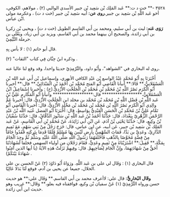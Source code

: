٣٥٢٨ -** خت د ت:** عَبد المَلِك بْن سَعِيد بْن جبير الأسدي الوالبي (٢) ، مولاهم، الكوفي، أخو عَبد اللَّهِ بْن سَعِيد بن جبير.**روى عن:** أبيه سَعِيد بْن جبير (خت د ت) ، وعكرمة مولى ابْن عباس.

**رَوَى عَنه:** ليث بن أَبي سليم، ومحمد بن أَبي القاسم الطويل (خت د ت) ، ويحيى بْن زكريا بن أَبي زائدة، والصحيح أن بينهما محمد بن أَبي القاسم، ويزيد بن أَبي زياد، ويَعْلَى بن حرملة التَّيْمِيّ.

قال أبو حاتم (١) : لا بأس بِهِ.

وذكره ابنُ حِبَّان فِي كتاب "الثقات" (٢) .

روى له البخاري في "الشواهد"، وأَبُو داود، والتِّرْمِذِيّ حديثا واحدا، وقد وقع لنا عاليا عنه.

أَخْبَرَنَا بِهِ أَبُو مُحَمَّدٍ عَبْدُ الواسع بْن عَبْدِ الكافي الأبهري، وإسماعيل بْن أَبي عَبد الله بْنِ الْعَسْقَلانِيُّ،** قَالا:** أنبأنا الْقَاضِي أَبُو الفتح مُحَمَّد بْن أَحْمَدَ بْنِ الْمَنْدَائِيِّ،** قال:** أخبرنا أَبُو الْكَرَمِ نَصْرُ اللَّهِ بْنُ مُحَمَّدِ بْنِ مُحَمَّدِ بْنِ الْجَلَخْتِ الأَزْدِيُّ.(ح) : وأخبرنا إِسْمَاعِيلُ ابْنُ الْعَسْقَلانِيُّ،****************** قال:****************** وأنبأنا أَبُو الْمَكَارِمِ عَلِيُّ بْنُ عَبد اللَّهِ بْنِ فَضْلِ اللَّهِ بْن مُحَمَّد بْن مُحَمَّد بن مخلد ابن الْجَلَخْتِ الأَزْدِيُّ، قال: أخبرنا عَمُّ والِدِي أَبُو الْكَرَمِ نَصْرُ اللَّهِ بْن مُحَمَّد بْن مُحَمَّد بْن مَخْلَدٍ الأَزْدِيُّ، قال: أخبرنا الْقَاضِي أَبُو تَمَّامٍ عَلِيُّ بْنُ مُحَمَّدِ بْنِ الْحَسَنِ الْعَبْدِيُّ بِوَاسِطٍ، قال: أَخْبَرَنَا أَبُو الفضل عُبَيد اللَّه بْنُ عَبْدِ الرَّحْمَنِ الزُّهْرِيّ بِبَغْدَادَ، قال: حَدَّثَنَا أَحْمَدُ بْنُ عَبد اللَّهِ بْنِ سَابُورَ الدَّقَّاقُ، قال: حَدَّثَنَا سُفْيَانُ بْنُ وكِيعٍ، قال: حَدَّثَنَا يَحْيَى بْنُ آدَمَ، عَنِ ابْنِ أَبي زَائِدَةَ، عَنْ مُحَمَّدِ بْنِ أَبي الْقَاسِمِ، عَنْ عَبد المَلِك بْن سَعِيد بْن جبير، عَن أبيه، عن ابن عباس، قال: خَرَجَ رَجُلٌ مِنْ بَنِي سَهْمٍ، مَعَ تَمِيمٍ الدَّارِيِّ، وعَدِيِّ بن بَدَّا، فَمَاتَ السَّهْمِيُّ بِأَرِضٍ لَيْسَ بِهَا مُسْلِمٌ فَلَمَّا قَدِمَا بِتَرِكَتِهِ فَقَدُوا جَامًا مِنْ فِضَّةٍ مُخَوَّصًا بِالذَّهَبِ فَأَحْلَفَهُمَا رَسُولُ اللَّهِ صَلَّى اللَّهُ عَلَيْهِ وسَلَّمَ ثُمَّ وجِدَ الْجَامُ بِمَكَّةَ،** فَقِيلَ:** اشْتَرَيْنَاهُ مِنْ تَمِيمٍ وعَدِيٍّ، فَقَامَ رَجُلانِ من أولياء السهمي فخلفا لَشَهَادَتُنَا أَحَقُّ مِنْ شَهَادَتِهِمَا، وإِنَّ الْجَامَ لِصَاحِبِهِمْ. قال: وفِيهِمْ نَزَلَتْ هَذِهِ الآيَةُ (يا أيها الذين آمَنُوا شَهَادَةُ بَيْنَكُمْ) .

قال البخاري (١) : وَقَال لي علي بن عَبد اللَّهِ. ورَوَاهُ أَبُو دَاوُدَ (٢) عَنْ الحسن بن علي الخلال، جميعا عن يحيى بن آدم، فوقع لَنَا بَدَلا عَالِيًا.

**وقَال البُخارِيُّ:** قال علي: لاأعرف محمد بن أَبي القاسم.** وَقَال علي:** هو حديث حسن.ورواه التِّرْمِذِيّ (١) عَنْ سفيان بْن وكيع، فوافقناه فيه بعلو،** وَقَال:** غريب وهو حديث ابن أَبي زائدة.